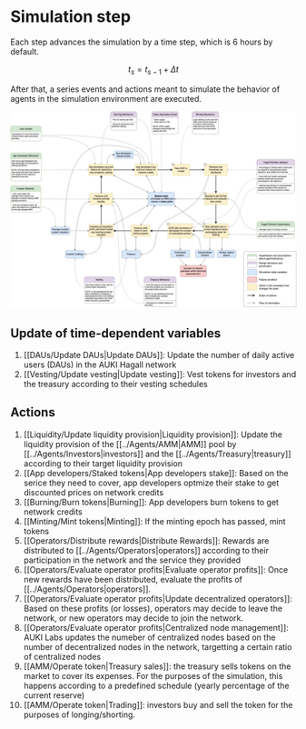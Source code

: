 # Simulation step

Each step advances the simulation by a time step, which is 6 hours by default.

$$
t_s = t_{s-1} + \Delta t
$$

After that, a series events and actions meant to simulate the behavior of agents in the simulation environment are executed.

![Diagram of the simulation loop that executes within a time step, along with the design parameters and hypotheses it depends on](AUKI_diagram.jpg)
 
## Update of time-dependent variables

1. [[DAUs/Update DAUs|Update DAUs]]: Update the number of daily active users (DAUs) in the AUKI Hagall network
2. [[Vesting/Update vesting|Update vesting]]: Vest tokens for investors and the treasury according to their vesting schedules

## Actions

1. [[Liquidity/Update liquidity provision|Liquidity provision]]: Update the liquidity provision of the [[../Agents/AMM|AMM]] pool by [[../Agents/Investors|investors]] and the [[../Agents/Treasury|treasury]] according to their target liquidity provision
2. [[App developers/Staked tokens|App developers stake]]: Based on the serice they need to cover, app developers optmize their stake to get discounted prices on network credits
3. [[Burning/Burn tokens|Burning]]: App developers burn tokens to get network credits
4. [[Minting/Mint tokens|Minting]]: If the minting epoch has passed, mint tokens  
5. [[Operators/Distribute rewards|Distribute Rewards]]: Rewards are distributed to [[../Agents/Operators|operators]] according to their participation in the network and the service they provided
6. [[Operators/Evaluate operator profits|Evaluate operator profits]]: Once new rewards have been distributed, evaluate the profits of [[../Agents/Operators|operators]]. 
7. [[Operators/Evaluate operator profits|Update decentralized operators]]: Based on these profits (or losses), operators may decide to leave the network, or new operators may decide to join the network.
8. [[Operators/Evaluate operator profits|Centralized node management]]: AUKI Labs updates the numeber of centralized nodes based on the number of decentralized nodes in the network, targetting a certain ratio of centralized nodes
9. [[AMM/Operate token|Treasury sales]]: the treasury sells tokens on the market to cover its expenses. For the purposes of the simulation, this happens according to a predefined schedule (yearly percentage of the current reserve)
10. [[AMM/Operate token|Trading]]: investors buy and sell the token for the purposes of longing/shorting. 
